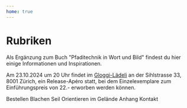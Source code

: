 ```yaml
---
home: true
---
```


# Rubriken
Als Ergänzung zum Buch "Pfaditechnik in Wort und Bild" findest du hier einige Informationen und Inspirationen.

<div class="tip custom-block mr-8">
<p>
Am 23.10.2024 um 20 Uhr findet im <a href="https://maps.app.goo.gl/ye9bRfzE6daAUk4k8">Gloggi-Lädeli</a> an der Sihlstrasse 33, 8001 Zürich, ein Release-Apéro statt, bei dem Einzelexemplare zum Einführungspreis von 22.- erworben werden können.
</p>
</div>

<Chapter link="/bestellen" image="/bestellen.svg">Bestellen</Chapter>
<Chapter link="/blachen" image="/blachen.svg">Blachen</Chapter>
<Chapter link="/seil" image="/seil.svg">Seil</Chapter>
<Chapter link="/orientieren-im-gelaende" image="/orientieren-im-gelaende.svg">Orientieren im Gelände</Chapter>
<Chapter link="/anhang" image="/anhang.svg">Anhang</Chapter>
<Chapter link="/kontakt" image="/kontakt.svg">Kontakt</Chapter>
